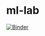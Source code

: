 # ml-lab

[![Binder](https://mybinder.org/badge_logo.svg)](https://mybinder.org/v2/gh/naveenrc/ml-lab/HEAD)
